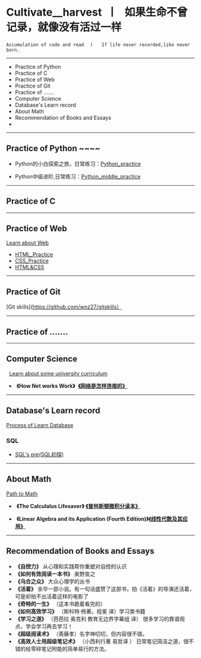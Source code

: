 # Cultivate__harvest  丨   如果生命不曾记录，就像没有活过一样

    Accumulation of code and read  丨   If life never recorded,like never born.          
---
* Practice of Python
* Practice of C
* Practice of Web
* Practice of Git
* Practice of .......
* Computer Science 
* Database's Learn record
* About Math
* Recommendation of Books and Essays
* 

---

## Practice of Python ~~~~
* Python的小白探索之旅，日常练习：[Python_practice](https://github.com/wnz27/Cultivate__harvest/blob/master/Python_harvest.md)

* Python中级进阶,日常练习：[Python_middle_practice](https://github.com/wnz27/Cultivate__harvest/blob/master/codePractice/pythonMiddle.md)

---
## Practice of C

---
## Practice of Web
   [Learn about Web](https://github.com/wnz27/webLearn)
   
* [HTML_Practice](https://github.com/wnz27/webLearn/blob/master/HTML_Practice.md)
* [CSS_Practice](https://github.com/wnz27/webLearn/blob/master/CSS_Practice.md)
* [HTML&CSS](https://github.com/wnz27/webLearn/blob/master/HTML&CSS_practice.md)

---
## Practice of Git
[Git skills](https://github.com/wnz27/gitskills）

---
## Practice of .......

---
## Computer Science 
   [Learn about some university curriculum](https://github.com/wnz27/Computer-Science)
   
*  **《How Net works Work》**  [**《网络是怎样连接的》**](https://github.com/wnz27/Computer-Science/blob/master/%E7%BD%91%E7%BB%9C%E6%98%AF%E6%80%8E%E6%A0%B7%E8%BF%9E%E6%8E%A5%E7%9A%84%E5%AD%A6%E4%B9%A0%E7%AC%94%E8%AE%B0.md)

---
## Database's Learn record
   [Process of Learn Database](https://github.com/wnz27/Database-s-Learn-Note)  
### SQL
* [SQL's pre(SQL初探)](https://github.com/wnz27/Database-s-Learn-Note/blob/master/SQL's%20pre.md)

---
## About Math
   [Path to Math](https://github.com/wnz27/About-Math)
   
*  **《The Calculalus Lifesaver》** [**《普林斯顿微积分读本》**](https://github.com/wnz27/About-Math/blob/master/%E3%80%8AThe%20Calculalus%20Lifesaver%E3%80%8B%20%E3%80%8A%E6%99%AE%E6%9E%97%E6%96%AF%E9%A1%BF%E5%BE%AE%E7%A7%AF%E5%88%86%E8%AF%BB%E6%9C%AC%E3%80%8B.md)

*  **《Linear Algebra and its Application (Fourth Edition)》**[**《线性代数及其应用》**](https://github.com/wnz27/About-Math/blob/master/%E3%80%8ALinear%20Algebra%20and%20its%20Application%20(Fourth%20Edition)%E3%80%8B%E3%80%8A%E7%BA%BF%E6%80%A7%E4%BB%A3%E6%95%B0%E5%8F%8A%E5%85%B6%E5%BA%94%E7%94%A8%E3%80%8B.md)

---
## Recommendation of Books and Essays

*  **《自控力》**    从心理和实践帮你重塑对自控的认识
*  **《如何有效阅读一本书》**   奥野宣之
*  **《乌合之众》**  大众心理学的丛书
*  **《活着》**  余华一部小说。有一句话盛赞了这部书，拍《活着》的导演还活着，可是却拍不出活着这样的电影了
*  **《奇特的一生》** （这本书跪着看完的）
*  **《如何高效学习》** （斯科特·杨著。程冕 译）学习类书籍 
*  **《学习之道》** （芭芭拉 奥克利 教育无边界字幕组 译） 很多学习的靠谱观点，学会学习再去学习！
*  **《超级阅读术》** （斋藤孝）名字神叨叨，但内容很不错。
*  **《高效人士用超级笔记术》** （小西利行著 易哲译 ） 日常笔记简洁之道，很不错的给零碎笔记附能的简单易行的方法。





